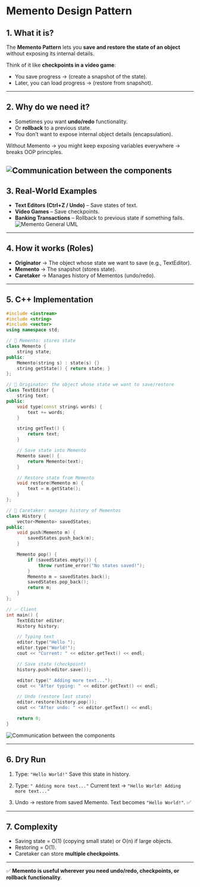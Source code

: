 # Memento Design Pattern

## 1. **What it is?**

The **Memento Pattern** lets you **save and restore the state of an object** without exposing its internal details.

Think of it like **checkpoints in a video game**:

* You save progress → (create a snapshot of the state).
* Later, you can load progress → (restore from snapshot).

---

## 2. **Why do we need it?**

* Sometimes you want **undo/redo** functionality.
* Or **rollback** to a previous state.
* You don’t want to expose internal object details (encapsulation).

Without Memento → you might keep exposing variables everywhere → breaks OOP principles.

![Communication between the components](https://media.geeksforgeeks.org/wp-content/uploads/20240209165245/Communication-between-components-(1).webp)
---

## 3. **Real-World Examples**

* **Text Editors (Ctrl+Z / Undo)** – Save states of text.
* **Video Games** – Save checkpoints.
* **Banking Transactions** – Rollback to previous state if something fails.
![Memento General UML](https://media.geeksforgeeks.org/wp-content/uploads/20240604120233/2-(1).webp)

---

## 4. **How it works (Roles)**

* **Originator** → The object whose state we want to save (e.g., TextEditor).
* **Memento** → The snapshot (stores state).
* **Caretaker** → Manages history of Mementos (undo/redo).

---

## 5. **C++ Implementation**

```cpp
#include <iostream>
#include <string>
#include <vector>
using namespace std;

// 🎯 Memento: stores state
class Memento {
    string state;
public:
    Memento(string s) : state(s) {}
    string getState() { return state; }
};

// 🎯 Originator: the object whose state we want to save/restore
class TextEditor {
    string text;
public:
    void type(const string& words) {
        text += words;
    }

    string getText() {
        return text;
    }

    // Save state into Memento
    Memento save() {
        return Memento(text);
    }

    // Restore state from Memento
    void restore(Memento m) {
        text = m.getState();
    }
};

// 🎯 Caretaker: manages history of Mementos
class History {
    vector<Memento> savedStates;
public:
    void push(Memento m) {
        savedStates.push_back(m);
    }

    Memento pop() {
        if (savedStates.empty()) {
            throw runtime_error("No states saved!");
        }
        Memento m = savedStates.back();
        savedStates.pop_back();
        return m;
    }
};

// ✅ Client
int main() {
    TextEditor editor;
    History history;

    // Typing text
    editor.type("Hello ");
    editor.type("World!");
    cout << "Current: " << editor.getText() << endl;

    // Save state (checkpoint)
    history.push(editor.save());

    editor.type(" Adding more text...");
    cout << "After typing: " << editor.getText() << endl;

    // Undo (restore last state)
    editor.restore(history.pop());
    cout << "After undo: " << editor.getText() << endl;

    return 0;
}
```
![Communication between the components](https://media.geeksforgeeks.org/wp-content/uploads/20240604120300/1-(1).webp)

---

## 6. **Dry Run**

1. Type: `"Hello World!"`
   Save this state in history.

2. Type: `" Adding more text..."`
   Current text → `"Hello World! Adding more text..."`

3. Undo → restore from saved Memento.
   Text becomes `"Hello World!"`. ✅

---

## 7. **Complexity**

* Saving state = O(1) (copying small state) or O(n) if large objects.
* Restoring = O(1).
* Caretaker can store **multiple checkpoints**.

---

✅ **Memento is useful wherever you need undo/redo, checkpoints, or rollback functionality**.
